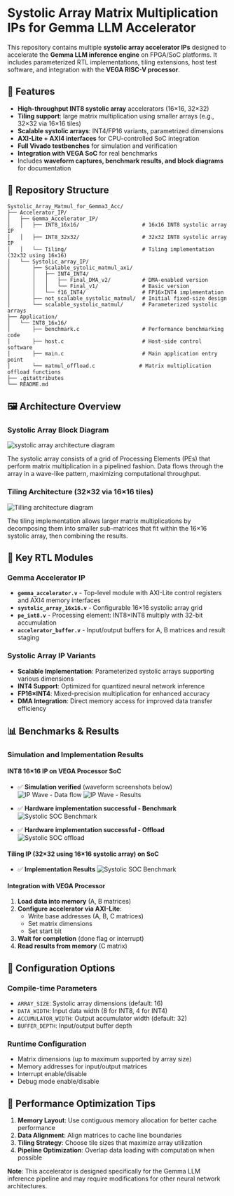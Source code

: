 # Systolic Array Matrix Multiplication IPs for Gemma LLM Accelerator

This repository contains multiple **systolic array accelerator IPs** designed to accelerate the **Gemma LLM inference engine** on FPGA/SoC platforms. It includes parameterized RTL implementations, tiling extensions, host test software, and integration with the **VEGA RISC-V processor**.

## 🚀 Features

- **High-throughput INT8 systolic array** accelerators (16×16, 32×32)
- **Tiling support**: large matrix multiplication using smaller arrays (e.g., 32×32 via 16×16 tiles)
- **Scalable systolic arrays**: INT4/FP16 variants, parametrized dimensions
- **AXI-Lite + AXI4 interfaces** for CPU-controlled SoC integration
- **Full Vivado testbenches** for simulation and verification
- **Integration with VEGA SoC** for real benchmarks
- Includes **waveform captures, benchmark results, and block diagrams** for documentation

## 📂 Repository Structure

```
Systolic_Array_Matmul_for_Gemma3_Acc/
├── Accelerator_IP/
│   ├── Gemma_Accelerator_IP/
│   │   ├── INT8_16x16/                    # 16x16 INT8 systolic array IP
│   │   ├── INT8_32x32/                    # 32x32 INT8 systolic array IP
│   │   └── Tiling/                        # Tiling implementation (32x32 using 16x16)
│   └── Systolic_array_IP/
│       ├── Scalable_sytolic_matmul_axi/
│       │   ├── INT4_INT4/
│       │   │   ├── Final_DMA_v2/          # DMA-enabled version
│       │   │   └── Final_v1/              # Basic version
│       │   └── f16_INT4/                  # FP16×INT4 implementation
│       ├── not_scalable_systolic_matmul/  # Initial fixed-size design
│       └── scalable_systolic_matmul/      # Parameterized systolic arrays
├── Application/
│   └── INT8_16x16/
│       ├── benchmark.c                    # Performance benchmarking code
│       ├── host.c                         # Host-side control software
│       ├── main.c                         # Main application entry point
│       └── matmul_offload.c              # Matrix multiplication offload functions
├── .gitattributes
└── README.md
```

## 🖼️ Architecture Overview

### Systolic Array Block Diagram
![systolic array architecture diagram](https://github.com/PrabathBK/Systolic_Array_Matmul_for_Gemma3_Acc/blob/main/Results/sys_block.png)


The systolic array consists of a grid of Processing Elements (PEs) that perform matrix multiplication in a pipelined fashion. Data flows through the array in a wave-like pattern, maximizing computational throughput.

### Tiling Architecture (32×32 via 16×16 tiles)
![Tilling architecture diagram](https://github.com/PrabathBK/Systolic_Array_Matmul_for_Gemma3_Acc/blob/main/Results/Acc_IP.png)

The tiling implementation allows larger matrix multiplications by decomposing them into smaller sub-matrices that fit within the 16×16 systolic array, then combining the results.

## 🧩 Key RTL Modules

### Gemma Accelerator IP
- **`gemma_accelerator.v`** - Top-level module with AXI-Lite control registers and AXI4 memory interfaces
- **`systolic_array_16x16.v`** - Configurable 16×16 systolic array grid
- **`pe_int8.v`** - Processing element: INT8×INT8 multiply with 32-bit accumulation
- **`accelerator_buffer.v`** - Input/output buffers for A, B matrices and result staging

### Systolic Array IP Variants
- **Scalable Implementation**: Parameterized systolic arrays supporting various dimensions
- **INT4 Support**: Optimized for quantized neural network inference
- **FP16×INT4**: Mixed-precision multiplication for enhanced accuracy
- **DMA Integration**: Direct memory access for improved data transfer efficiency

## 📊 Benchmarks & Results

### Simulation and Implementation Results

#### INT8 16×16 IP on VEGA Processor SoC
- ✅ **Simulation verified** (waveform screenshots below)
![IP Wave - Data flow](https://github.com/PrabathBK/Systolic_Array_Matmul_for_Gemma3_Acc/blob/main/Results/IP1.png)
![IP Wave - Results](https://github.com/PrabathBK/Systolic_Array_Matmul_for_Gemma3_Acc/blob/main/Results/IP2.png)

- ✅ **Hardware implementation successful - Benchmark**
![Systolic SOC Benchmark](https://github.com/PrabathBK/Systolic_Array_Matmul_for_Gemma3_Acc/blob/main/Results/systolic_soc_implementation.png)

- ✅ **Hardware implementation successful - Offload**
![Systolic SOC offload](https://github.com/PrabathBK/Systolic_Array_Matmul_for_Gemma3_Acc/blob/main/Results/offload_result.jpeg)


#### Tiling IP (32×32 using 16×16 systolic array) on SoC
- ✅ **Implementation Results**
![Systolic SOC Benchmark](https://github.com/PrabathBK/Systolic_Array_Matmul_for_Gemma3_Acc/blob/main/Results/Tiling_log.png)



#### Integration with VEGA Processor

1. **Load data into memory** (A, B matrices)
2. **Configure accelerator via AXI-Lite**:
   - Write base addresses (A, B, C matrices)
   - Set matrix dimensions
   - Set start bit
3. **Wait for completion** (done flag or interrupt)
4. **Read results from memory** (C matrix)


## 🔧 Configuration Options

### Compile-time Parameters
- `ARRAY_SIZE`: Systolic array dimensions (default: 16)
- `DATA_WIDTH`: Input data width (8 for INT8, 4 for INT4)
- `ACCUMULATOR_WIDTH`: Output accumulator width (default: 32)
- `BUFFER_DEPTH`: Input/output buffer depth

### Runtime Configuration
- Matrix dimensions (up to maximum supported by array size)
- Memory addresses for input/output matrices
- Interrupt enable/disable
- Debug mode enable/disable

## 🚀 Performance Optimization Tips

1. **Memory Layout**: Use contiguous memory allocation for better cache performance
2. **Data Alignment**: Align matrices to cache line boundaries
3. **Tiling Strategy**: Choose tile sizes that maximize array utilization
4. **Pipeline Optimization**: Overlap data loading with computation when possible


**Note**: This accelerator is designed specifically for the Gemma LLM inference pipeline and may require modifications for other neural network architectures.
